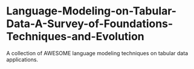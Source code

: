 # Language-Modeling-on-Tabular-Data-A-Survey-of-Foundations-Techniques-and-Evolution
A collection of AWESOME language modeling techniques on tabular data applications.
